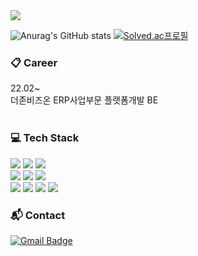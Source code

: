 <img src="https://capsule-render.vercel.app/api?type=waving&color=auto&height=300&section=header&text=Hwa-ning&fontSize=60&fontColor=FFFFFF"/>


![Anurag's GitHub stats](https://github-readme-stats.vercel.app/api?username=Hwa-ning&show_icons=true)
[![Solved.ac프로필](http://mazassumnida.wtf/api/v2/generate_badge?boj=ojh2134)](https://solved.ac/ojh2134)

### 📋 Career
22.02~</br>
더존비즈온 ERP사업부문 플랫폼개발 BE
</br>
</br>

### 💻 Tech Stack
<img src="https://img.shields.io/badge/JAVA-007396?style=for-the-badge&logo=JAVA&logoColor=white"> <img src="https://img.shields.io/badge/Spring-6DB33F?style=for-the-badge&logo=Spring&logoColor=white">
<img src="https://img.shields.io/badge/Spring Boot-6DB33F?style=for-the-badge&logo=Spring Boot&logoColor=white"></br>
<img src="https://img.shields.io/badge/MongoDB-47A248?style=for-the-badge&logo=MongoDB&logoColor=white">
<img src="https://img.shields.io/badge/MySQL-4479A1?style=for-the-badge&logo=MySQL&logoColor=white">
<img src="https://img.shields.io/badge/Oracle-F80000?style=for-the-badge&logo=Oracle&logoColor=white"></br>
<img src="https://img.shields.io/badge/Amazon AWS-232F3E?style=for-the-badge&logo=Amazon AWS&logoColor=white">
<img src="https://img.shields.io/badge/CentOS-262577?style=for-the-badge&logo=CentOS&logoColor=white">
<img src="https://img.shields.io/badge/Ubuntu-E95420?style=for-the-badge&logo=Ubuntu&logoColor=white">
<img src="https://img.shields.io/badge/Jenkins-D24939?style=for-the-badge&logo=Jenkins&logoColor=white">

### :mailbox_with_mail: Contact
[![Gmail Badge](https://img.shields.io/badge/Gmail-d14836?style=flat-square&logo=Gmail&logoColor=white&link=mailto:ojh2134@gmail.com)](mailto:ojh2134@gmail.com)
